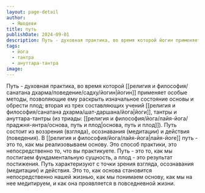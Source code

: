 ```yaml
---
layout: page-detail
author:
  - Яшодеви
title: путь
publishDate: 2024-09-01
description: Путь - духовная практика, во время которой йогин применяет особые методы, позволяющие ему раскрыть изначальное состояние основы и обрести плод; вторая из трех составляющих учений йоги, тантры и ануттара-тантры (из триады основа, путь и плод). Путь состоит из воззрения (взгляда), осознавания (медитации) и действия (поведения).
tags:
  - йога
  - тантра
  - ануттара-тантра
image:
---
```

Путь - духовная практика, во время которой [[религия и философия/санатана дхарма/поведение/садху/йогин|йогин]] применяет особые методы, позволяющие ему раскрыть изначальное состояние основы и обрести плод; вторая из трех составляющих учений [[религия и философия/санатана дхарма/шат-даршана/йога|йоги]], тантры и ануттара-тантры (из триады: [[религия и философия/йога/лайя-йога/праджня-янтра/основа, путь и плод|основа, путь и плод]]). Путь состоит из воззрения (взгляда), осознавания (медитации) и действия (поведения).
В [[религия и философия/йога/лайя-йога|лайя-йоге]] путь - это то, как мы реализовываем основу. Это способ практики, это непосредственно то, что вы практикуете. Путь - это то, как мы постигаем фундаментальную сущность, а плод - это результат постижения. Путь характеризуют с точки зрения взгляда, осознавания (медитации) и действия. Это то, как основа становится непосредственно нашей жизнью, как мы понимаем основу, как мы на нее медитируем, и как она проявляется в повседневной жизни.

